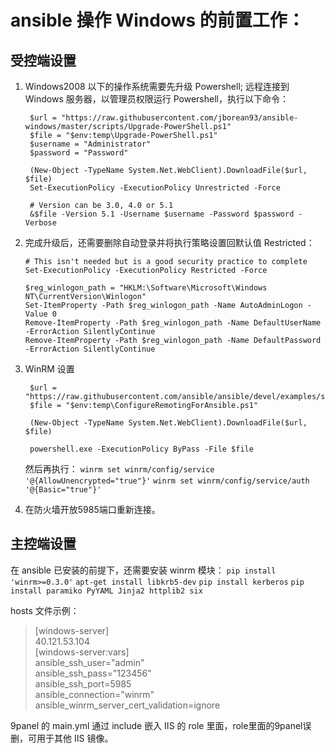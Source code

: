 # ansible 操作 Windows 的前置工作：
## 受控端设置
1. Windows2008 以下的操作系统需要先升级 Powershell;
   远程连接到 Windows 服务器，以管理员权限运行 Powershell，执行以下命令：
   ~~~
    $url = "https://raw.githubusercontent.com/jborean93/ansible-windows/master/scripts/Upgrade-PowerShell.ps1"
    $file = "$env:temp\Upgrade-PowerShell.ps1"
    $username = "Administrator"
    $password = "Password"

    (New-Object -TypeName System.Net.WebClient).DownloadFile($url, $file)
    Set-ExecutionPolicy -ExecutionPolicy Unrestricted -Force

    # Version can be 3.0, 4.0 or 5.1
    &$file -Version 5.1 -Username $username -Password $password -Verbose
    ~~~
2. 完成升级后，还需要删除自动登录并将执行策略设置回默认值 Restricted：
    ~~~
    # This isn't needed but is a good security practice to complete
    Set-ExecutionPolicy -ExecutionPolicy Restricted -Force

    $reg_winlogon_path = "HKLM:\Software\Microsoft\Windows NT\CurrentVersion\Winlogon"
    Set-ItemProperty -Path $reg_winlogon_path -Name AutoAdminLogon -Value 0
    Remove-ItemProperty -Path $reg_winlogon_path -Name DefaultUserName -ErrorAction SilentlyContinue
    Remove-ItemProperty -Path $reg_winlogon_path -Name DefaultPassword -ErrorAction SilentlyContinue
    ~~~
3. WinRM 设置
   ~~~
    $url = "https://raw.githubusercontent.com/ansible/ansible/devel/examples/scripts/ConfigureRemotingForAnsible.ps1"
    $file = "$env:temp\ConfigureRemotingForAnsible.ps1"

    (New-Object -TypeName System.Net.WebClient).DownloadFile($url, $file)

    powershell.exe -ExecutionPolicy ByPass -File $file
   ~~~
   然后再执行：
   ```winrm set winrm/config/service '@{AllowUnencrypted="true"}'``` 
   ```winrm set winrm/config/service/auth '@{Basic="true"}'```

4. 在防火墙开放5985端口重新连接。

## 主控端设置
在 ansible 已安装的前提下，还需要安装 winrm 模块：
```pip install 'winrm>=0.3.0'```
```apt-get install libkrb5-dev```
```pip install kerberos```
```pip install paramiko PyYAML Jinja2 httplib2 six```

hosts 文件示例：
> [windows-server]  
  40.121.53.104  
> [windows-server:vars]  
  ansible_ssh_user="admin"  
  ansible_ssh_pass="123456"  
  ansible_ssh_port=5985  
  ansible_connection="winrm"  
  ansible_winrm_server_cert_validation=ignore  


9panel 的 main.yml 通过 include 嵌入 IIS 的 role 里面，role里面的9panel误删，可用于其他 IIS 镜像。
